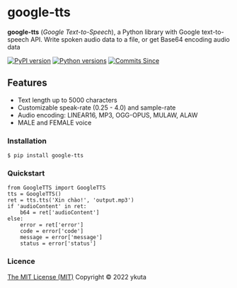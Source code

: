 # google-tts
**google-tts** (*Google Text-to-Speech*), a Python library with Google text-to-speech API. 
Write spoken audio data to a file, or get Base64 encoding audio data 

[![PyPI version](https://img.shields.io/pypi/v/google-tts)](https://pypi.org/project/google-tts/)
[![Python versions](https://img.shields.io/pypi/pyversions/google-tts)](https://pypi.org/project/google-tts/)
[![Commits Since](https://img.shields.io/github/commits-since/ykutaykuta/google-tts/latest.svg)](https://github.com/ykutaykuta/google-tts/commits/)

## Features
-   Text length up to 5000 characters
-   Customizable speak-rate (0.25 - 4.0) and sample-rate
-   Audio encoding: LINEAR16, MP3, OGG-OPUS, MULAW, ALAW
-   MALE and FEMALE voice

### Installation
    $ pip install google-tts

### Quickstart
    from GoogleTTS import GoogleTTS
    tts = GoogleTTS()
    ret = tts.tts('Xin chào!', 'output.mp3')
    if 'audioContent' in ret:
        b64 = ret['audioContent']
    else:
        error = ret['error']
        code = error['code']
        message = error['message']
        status = error['status']

### Licence
[The MIT License (MIT)](LICENSE) Copyright © 2022 ykuta